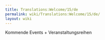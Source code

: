 ```yaml
---
title: Translations:Welcome/15/de
permalink: wiki/Translations:Welcome/15/de/
layout: wiki
---
```


Kommende Events + Veranstaltungsreihen
